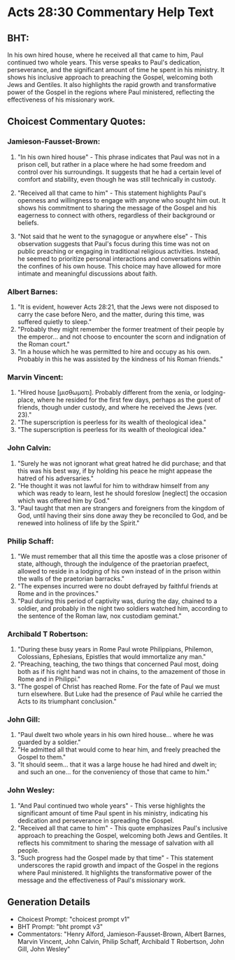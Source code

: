 # Acts 28:30 Commentary Help Text

## BHT:
In his own hired house, where he received all that came to him, Paul continued two whole years. This verse speaks to Paul's dedication, perseverance, and the significant amount of time he spent in his ministry. It shows his inclusive approach to preaching the Gospel, welcoming both Jews and Gentiles. It also highlights the rapid growth and transformative power of the Gospel in the regions where Paul ministered, reflecting the effectiveness of his missionary work.

## Choicest Commentary Quotes:
### Jamieson-Fausset-Brown:
1. "In his own hired house" - This phrase indicates that Paul was not in a prison cell, but rather in a place where he had some freedom and control over his surroundings. It suggests that he had a certain level of comfort and stability, even though he was still technically in custody.

2. "Received all that came to him" - This statement highlights Paul's openness and willingness to engage with anyone who sought him out. It shows his commitment to sharing the message of the Gospel and his eagerness to connect with others, regardless of their background or beliefs.

3. "Not said that he went to the synagogue or anywhere else" - This observation suggests that Paul's focus during this time was not on public preaching or engaging in traditional religious activities. Instead, he seemed to prioritize personal interactions and conversations within the confines of his own house. This choice may have allowed for more intimate and meaningful discussions about faith.

### Albert Barnes:
1. "It is evident, however Acts 28:21, that the Jews were not disposed to carry the case before Nero, and the matter, during this time, was suffered quietly to sleep."
2. "Probably they might remember the former treatment of their people by the emperor... and not choose to encounter the scorn and indignation of the Roman court."
3. "In a house which he was permitted to hire and occupy as his own. Probably in this he was assisted by the kindness of his Roman friends."

### Marvin Vincent:
1. "Hired house [μισθωματι]. Probably different from the xenia, or lodging-place, where he resided for the first few days, perhaps as the guest of friends, though under custody, and where he received the Jews (ver. 23)." 
2. "The superscription is peerless for its wealth of theological idea." 
3. "The superscription is peerless for its wealth of theological idea."

### John Calvin:
1. "Surely he was not ignorant what great hatred he did purchase; and that this was his best way, if by holding his peace he might appease the hatred of his adversaries."
2. "He thought it was not lawful for him to withdraw himself from any which was ready to learn, lest he should foreslow [neglect] the occasion which was offered him by God."
3. "Paul taught that men are strangers and foreigners from the kingdom of God, until having their sins done away they be reconciled to God, and be renewed into holiness of life by the Spirit."

### Philip Schaff:
1. "We must remember that all this time the apostle was a close prisoner of state, although, through the indulgence of the praetorian praefect, allowed to reside in a lodging of his own instead of in the prison within the walls of the praetorian barracks."
2. "The expenses incurred were no doubt defrayed by faithful friends at Rome and in the provinces."
3. "Paul during this period of captivity was, during the day, chained to a soldier, and probably in the night two soldiers watched him, according to the sentence of the Roman law, nox custodiam geminat."

### Archibald T Robertson:
1. "During these busy years in Rome Paul wrote Philippians, Philemon, Colossians, Ephesians, Epistles that would immortalize any man." 
2. "Preaching, teaching, the two things that concerned Paul most, doing both as if his right hand was not in chains, to the amazement of those in Rome and in Philippi." 
3. "The gospel of Christ has reached Rome. For the fate of Paul we must turn elsewhere. But Luke had the presence of Paul while he carried the Acts to its triumphant conclusion."

### John Gill:
1. "Paul dwelt two whole years in his own hired house... where he was guarded by a soldier." 
2. "He admitted all that would come to hear him, and freely preached the Gospel to them." 
3. "It should seem... that it was a large house he had hired and dwelt in; and such an one... for the conveniency of those that came to him."

### John Wesley:
1. "And Paul continued two whole years" - This verse highlights the significant amount of time Paul spent in his ministry, indicating his dedication and perseverance in spreading the Gospel.
2. "Received all that came to him" - This quote emphasizes Paul's inclusive approach to preaching the Gospel, welcoming both Jews and Gentiles. It reflects his commitment to sharing the message of salvation with all people.
3. "Such progress had the Gospel made by that time" - This statement underscores the rapid growth and impact of the Gospel in the regions where Paul ministered. It highlights the transformative power of the message and the effectiveness of Paul's missionary work.


## Generation Details
- Choicest Prompt: "choicest prompt v1"
- BHT Prompt: "bht prompt v3"
- Commentators: "Henry Alford, Jamieson-Fausset-Brown, Albert Barnes, Marvin Vincent, John Calvin, Philip Schaff, Archibald T Robertson, John Gill, John Wesley"
